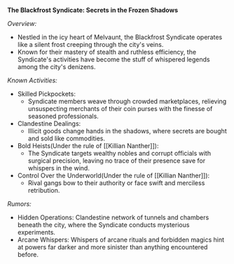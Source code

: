 **The Blackfrost Syndicate: Secrets in the Frozen Shadows**

*Overview:*
- Nestled in the icy heart of Melvaunt, the Blackfrost Syndicate operates like a silent frost creeping through the city's veins.
- Known for their mastery of stealth and ruthless efficiency, the Syndicate's activities have become the stuff of whispered legends among the city's denizens.

*Known Activities:*
- Skilled Pickpockets: 
	- Syndicate members weave through crowded marketplaces, relieving unsuspecting merchants of their coin purses with the finesse of seasoned professionals.
- Clandestine Dealings: 
	- Illicit goods change hands in the shadows, where secrets are bought and sold like commodities.
- Bold Heists(Under the rule of [[Killian Nanther]]): 
	- The Syndicate targets wealthy nobles and corrupt officials with surgical precision, leaving no trace of their presence save for whispers in the wind.
- Control Over the Underworld(Under the rule of [[Killian Nanther]]): 
	- Rival gangs bow to their authority or face swift and merciless retribution.

*Rumors:*
- Hidden Operations: Clandestine network of tunnels and chambers beneath the city, where the Syndicate conducts mysterious experiments.
- Arcane Whispers: Whispers of arcane rituals and forbidden magics hint at powers far darker and more sinister than anything encountered before.